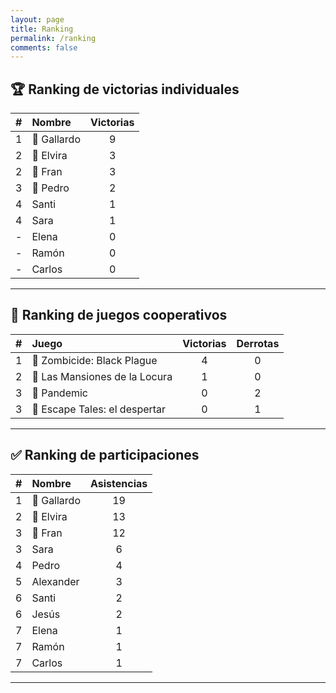 ```yaml
---
layout: page
title: Ranking
permalink: /ranking
comments: false
---
```


## 🏆 Ranking de victorias individuales

|  #  | Nombre      | Victorias |
| :-: | :---------- | :-------: |
|  1  | 🥇 Gallardo |     9     |
|  2  | 🥈 Elvira   |     3     |
|  2  | 🥈 Fran     |     3     |
|  3  | 🥉 Pedro    |     2     |
|  4  | Santi       |     1     |
|  4  | Sara        |     1     |
|  -  | Elena       |     0     |
|  -  | Ramón       |     0     |
|  -  | Carlos      |     0     |

---

## 🎲 Ranking de juegos cooperativos

|  #  | Juego                         | Victorias | Derrotas |
| :-: | :---------------------------- | :-------: | :------: |
|  1  | 🥇 Zombicide: Black Plague    |     4     |    0     |
|  2  | 🥈 Las Mansiones de la Locura |     1     |    0     |
|  3  | 🥉 Pandemic                   |     0     |    2     |
|  3  | 🥉 Escape Tales: el despertar |     0     |    1     |

---

## ✅ Ranking de participaciones

|  #  | Nombre      | Asistencias |
| :-: | :---------- | :---------: |
|  1  | 🥇 Gallardo |     19      |
|  2  | 🥈 Elvira   |     13      |
|  3  | 🥉 Fran     |     12      |
|  3  | Sara        |      6      |
|  4  | Pedro       |      4      |
|  5  | Alexander   |      3      |
|  6  | Santi       |      2      |
|  6  | Jesús       |      2      |
|  7  | Elena       |      1      |
|  7  | Ramón       |      1      |
|  7  | Carlos      |      1      |

---
